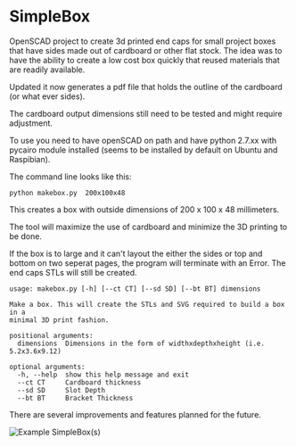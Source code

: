# SimpleBox
OpenSCAD project to create 3d printed end caps for small project boxes that have sides made out of cardboard or other flat stock. The idea was to have the ability to create a low cost box quickly that reused materials that are readily available.

Updated it now generates a pdf file that holds the outline of the cardboard (or what ever sides).

The cardboard output dimensions still need to be tested and might require adjustment.

To use you need to have openSCAD on path and have python 2.7.xx with pycairo module installed (seems to be installed by default on Ubuntu and Raspibian).

The command line looks like this:
```
python makebox.py  200x100x48
```

This creates a box with outside dimensions of 200 x 100 x 48 millimeters.

The tool will maximize the use of cardboard and minimize the 3D printing to be done.

If the box is to large and it can't layout the either the sides or top and bottom on two seperat pages, the program will terminate with an Error. The end caps STLs will still be created. 
```
usage: makebox.py [-h] [--ct CT] [--sd SD] [--bt BT] dimensions

Make a box. This will create the STLs and SVG required to build a box in a
minimal 3D print fashion.

positional arguments:
  dimensions  Dimensions in the form of widthxdepthxheight (i.e. 5.2x3.6x9.12)

optional arguments:
  -h, --help  show this help message and exit
  --ct CT     Cardboard thickness
  --sd SD     Slot Depth
  --bt BT     Bracket Thickness
```

There are several improvements and features planned for the future.

![Example SimpleBox(s)](https://github.com/schnorea/SimpleBox/blob/master/assets/IMG_3207.jpg?raw=true "Example SimpleBox(s)")

